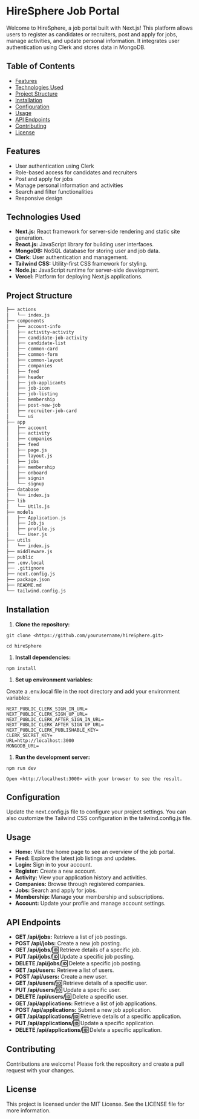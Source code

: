 # HireSphere Job Portal

Welcome to HireSphere, a job portal built with Next.js! This platform allows users to register as candidates or recruiters, post and apply for jobs, manage activities, and update personal information. It integrates user authentication using Clerk and stores data in MongoDB.

## Table of Contents

- [Features](#features)
- [Technologies Used](#technologies-used)
- [Project Structure](#project-structure)
- [Installation](#installation)
- [Configuration](#configuration)
- [Usage](#usage)
- [API Endpoints](#api-endpoints)
- [Contributing](#contributing)
- [License](#license)

## Features

- User authentication using Clerk
- Role-based access for candidates and recruiters
- Post and apply for jobs
- Manage personal information and activities
- Search and filter functionalities
- Responsive design

## Technologies Used

- **Next.js:** React framework for server-side rendering and static site generation.
- **React.js:** JavaScript library for building user interfaces.
- **MongoDB:** NoSQL database for storing user and job data.
- **Clerk:** User authentication and management.
- **Tailwind CSS:** Utility-first CSS framework for styling.
- **Node.js:** JavaScript runtime for server-side development.
- **Vercel:** Platform for deploying Next.js applications.

## Project Structure

```bash
├── actions
│   └── index.js
├── components
│   ├── account-info
│   ├── activity-activity
│   ├── candidate-job-activity
│   ├── candidate-list
│   ├── common-card
│   ├── common-form
│   ├── common-layout
│   ├── companies
│   ├── feed
│   ├── header
│   ├── job-applicants
│   ├── job-icon
│   ├── job-listing
│   ├── membership
│   ├── post-new-job
│   ├── recruiter-job-card
│   └── ui
├── app
│   ├── account
│   ├── activity
│   ├── companies
│   ├── feed
│   ├── page.js
│   ├── layout.js
│   ├── jobs
│   ├── membership
│   ├── onboard
│   ├── signin
│   └── signup
├── database
│   └── index.js
├── lib
│   └── Utils.js
├── models
│   ├── Application.js
│   ├── Job.js
│   ├── profile.js
│   └── User.js
├── utils
│   └── index.js
├── middleware.js
├── public
├── .env.local
├── .gitignore
├── next.config.js
├── package.json
├── README.md
└── tailwind.config.js
```

## Installation

1. **Clone the repository:**

```
git clone <https://github.com/yourusername/hireSphere.git>

cd hireSphere
```

1. **Install dependencies:**

```
npm install
```

1. **Set up environment variables:**

Create a .env.local file in the root directory and add your environment variables:

```
NEXT_PUBLIC_CLERK_SIGN_IN_URL=
NEXT_PUBLIC_CLERK_SIGN_UP_URL=
NEXT_PUBLIC_CLERK_AFTER_SIGN_IN_URL=
NEXT_PUBLIC_CLERK_AFTER_SIGN_UP_URL=
NEXT_PUBLIC_CLERK_PUBLISHABLE_KEY=
CLERK_SECRET_KEY=
URL=http://localhost:3000
MONGODB_URL=
```

1. **Run the development server:**

```
npm run dev

Open <http://localhost:3000> with your browser to see the result.
```

## Configuration

Update the next.config.js file to configure your project settings. You can also customize the Tailwind CSS configuration in the tailwind.config.js file.

## Usage

- **Home:** Visit the home page to see an overview of the job portal.
- **Feed:** Explore the latest job listings and updates.
- **Login:** Sign in to your account.
- **Register:** Create a new account.
- **Activity:** View your application history and activities.
- **Companies:** Browse through registered companies.
- **Jobs:** Search and apply for jobs.
- **Membership:** Manage your membership and subscriptions.
- **Account:** Update your profile and manage account settings.

## API Endpoints

- **GET /api/jobs:** Retrieve a list of job postings.
- **POST /api/jobs:** Create a new job posting.
- **GET /api/jobs/:id:** Retrieve details of a specific job.
- **PUT /api/jobs/:id:** Update a specific job posting.
- **DELETE /api/jobs/:id:** Delete a specific job posting.
- **GET /api/users:** Retrieve a list of users.
- **POST /api/users:** Create a new user.
- **GET /api/users/:id:** Retrieve details of a specific user.
- **PUT /api/users/:id:** Update a specific user.
- **DELETE /api/users/:id:** Delete a specific user.
- **GET /api/applications:** Retrieve a list of job applications.
- **POST /api/applications:** Submit a new job application.
- **GET /api/applications/:id:** Retrieve details of a specific application.
- **PUT /api/applications/:id:** Update a specific application.
- **DELETE /api/applications/:id:** Delete a specific application.


## Contributing

Contributions are welcome! Please fork the repository and create a pull request with your changes.

## License

This project is licensed under the MIT License. See the LICENSE file for more information.